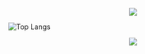 <p align="center">
   <a href="https://github.com/fekenzofugi">
   <img align="center" src="https://github-readme-stats.vercel.app/api?username=fekenzofugi&show_icons=true&theme=dark&line_height=33&include_all_commits=true"/>
   </a>

   ![Top Langs](https://github-readme-stats.vercel.app/api/top-langs/?username=fekenzofugi&langs_count=8)
   
</p>
<p align="center">
   <a href="https://github.com/fekenzofugi">
      <img align="center" src="https://github-readme-streak-stats.herokuapp.com/?user=fekenzofugi&theme=dark&line_height=33"/>
   </a>
</p>
